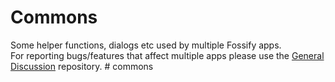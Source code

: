 # Commons
Some helper functions, dialogs etc used by multiple Fossify apps.</br>
For reporting bugs/features that affect multiple apps please use the <a href="https://github.com/FossifyOrg/General-Discussion">General Discussion</a> repository.
#   c o m m o n s  
 